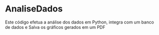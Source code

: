 # AnaliseDados
Este código efetua a análise dos dados em Python, integra com um banco de dados e Salva os gráficos gerados em um PDF
